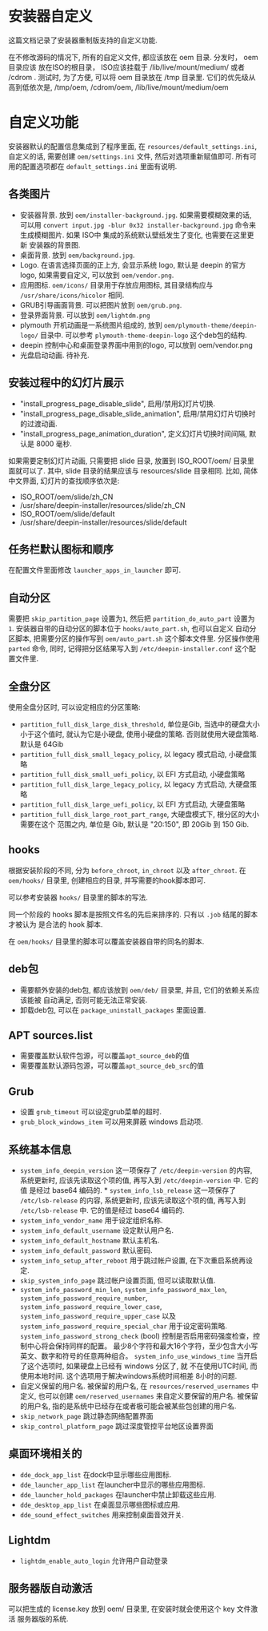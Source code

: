 # 安装器自定义
这篇文档记录了安装器重制版支持的自定义功能.

在不修改源码的情况下, 所有的自定义文件, 都应该放在 oem 目录. 分发时， oem 目录应该
放在ISO的根目录， ISO应该挂载于 /lib/live/mount/medium/ 或者 /cdrom . 测试时,
为了方便, 可以将 oem 目录放在 /tmp 目录里. 它们的优先级从高到低依次是, /tmp/oem,
/cdrom/oem, /lib/live/mount/medium/oem

# 自定义功能
安装器默认的配置信息集成到了程序里面, 在 `resources/default_settings.ini`,
自定义的话, 需要创建 `oem/settings.ini` 文件, 然后对选项重新赋值即可.
所有可用的配置选项都在 `default_settings.ini` 里面有说明.

## 各类图片
* 安装器背景. 放到 `oem/installer-background.jpg`. 如果需要模糊效果的话,
 可以用 `convert input.jpg -blur 0x32 installer-background.jpg`
 命令来生成模糊图片. 如果 ISO中 集成的系统默认壁纸发生了变化, 也需要在这里更新
 安装器的背景图.
* 桌面背景. 放到 `oem/background.jpg`.
* Logo. 在语言选择页面的正上方, 会显示系统 logo, 默认是 deepin 的官方logo,
 如果需要自定义, 可以放到 `oem/vendor.png`.
* 应用图标. `oem/icons/` 目录用于存放应用图标, 其目录结构应与
 `/usr/share/icons/hicolor` 相同.
* GRUB引导画面背景. 可以把图片放到 `oem/grub.png`.
* 登录界面背景. 可以放到 `oem/lightdm.png`
* plymouth 开机动画是一系统图片组成的, 放到 `oem/plymouth-theme/deepin-logo/`
 目录中. 可以参考 `plymouth-theme-deepin-logo` 这个deb包的结构.
* deepin 控制中心和桌面登录界面中用到的logo, 可以放到 oem/vendor.png
* 光盘启动动画. 待补充.

## 安装过程中的幻灯片展示
* "install_progress_page_disable_slide", 启用/禁用幻灯片切换.
* "install_progress_page_disable_slide_animation", 启用/禁用幻灯片切换时的过渡动画.
* "install_progress_page_animation_duration", 定义幻灯片切换时间间隔, 默认是 8000 毫秒.

如果需要定制幻灯片动画, 只需要把 slide 目录, 放置到 ISO_ROOT/oem/ 目录里面就可以了. 其中,
slide 目录的结果应该与 resources/slide 目录相同.
比如, 简体中文界面, 幻灯片的查找顺序依次是:
* ISO_ROOT/oem/slide/zh_CN
* /usr/share/deepin-installer/resources/slide/zh_CN
* ISO_ROOT/oem/slide/default
* /usr/share/deepin-installer/resources/slide/default

## 任务栏默认图标和顺序
在配置文件里面修改 `launcher_apps_in_launcher` 即可.

## 自动分区
需要把 `skip_partition_page` 设置为`1`, 然后把 `partition_do_auto_part`
设置为 `1`. 安装器自带的自动分区的脚本位于 `hooks/auto_part.sh`, 也可以自定义
自动分区脚本, 把需要分区的操作写到 `oem/auto_part.sh` 这个脚本文件里.
分区操作使用 `parted` 命令, 同时, 记得把分区结果写入到 `/etc/deepin-installer.conf`
这个配置文件里.

## 全盘分区
使用全盘分区时, 可以设定相应的分区策略:
* `partition_full_disk_large_disk_threshold`, 单位是Gib, 当选中的硬盘大小小于这个值时,
就认为它是小硬盘, 使用小硬盘的策略. 否则就使用大硬盘策略. 默认是 64Gib
* `partition_full_disk_small_legacy_policy`, 以 legacy 模式启动, 小硬盘策略
* `partition_full_disk_small_uefi_policy`, 以 EFI 方式启动, 小硬盘策略
* `partition_full_disk_large_legacy_policy`, 以 legacy 方式启动, 大硬盘策略
* `partition_full_disk_large_uefi_policy`, 以 EFI 方式启动, 大硬盘策略
* `partition_full_disk_large_root_part_range`, 大硬盘模式下, 根分区的大小需要在这个
范围之内, 单位是 Gib, 默认是 "20:150", 即 20Gib 到 150 Gib.

## hooks
根据安装阶段的不同, 分为 `before_chroot`, `in_chroot` 以及 `after_chroot`.
在 `oem/hooks/` 目录里, 创建相应的目录, 并写需要的hook脚本即可.

可以参考安装器 `hooks/` 目录里的脚本的写法.

同一个阶段的 hooks 脚本是按照文件名的先后来排序的. 只有以 `.job` 结尾的脚本才被认为
是合法的 hook 脚本.

在 `oem/hooks/` 目录里的脚本可以覆盖安装器自带的同名的脚本.

## deb包
* 需要额外安装的deb包, 都应该放到 `oem/deb/` 目录里, 并且, 它们的依赖关系应该能被
 自动满足, 否则可能无法正常安装.
* 卸载deb包, 可以在 `package_uninstall_packages` 里面设置.

## APT sources.list
* 需要覆盖默认软件包源，可以覆盖`apt_source_deb`的值
* 需要覆盖默认源码包源，可以覆盖`apt_source_deb_src`的值

## Grub
* 设置 `grub_timeout` 可以设定grub菜单的超时.
* `grub_block_windows_item` 可以用来屏蔽 windows 启动项.


## 系统基本信息
* `system_info_deepin_version` 这一项保存了 `/etc/deepin-version` 的内容,
 系统更新时, 应该先读取这个项的值, 再写入到 `/etc/deepin-version` 中. 它的值
 是经过 base64 编码的. * `system_info_lsb_release` 这一项保存了
 `/etc/lsb-release` 的内容, 系统更新时, 应该先读取这个项的值,
 再写入到 `/etc/lsb-release` 中. 它的值是经过 base64 编码的.
* `system_info_vendor_name` 用于设定组织名称.
* `system_info_default_username` 设定默认用户名.
* `system_info_default_hostname` 默认主机名.
* `system_info_default_password` 默认密码.
* `system_info_setup_after_reboot` 用于跳过帐户设置, 在下次重启系统再设定.
* `skip_system_info_page` 跳过帐户设置页面, 但可以读取默认值.
* `system_info_password_min_len`, `system_info_password_max_len`,
 `system_info_password_require_number`,
 `system_info_password_require_lower_case`,
 `system_info_password_require_upper_case` 以及
 `system_info_password_require_special_char` 用于设定密码策略.
 `system_info_password_strong_check` (bool) 控制是否启用密码强度检查，控制中心将会保持同样的配置。
 最少8个字符和最大16个字符，至少包含大小写英文、数字和符号的任意两种组合。
 `system_info_use_windows_time` 当开启了这个选项时, 如果硬盘上已经有 windows
 分区了, 就 不在使用UTC时间, 而使用本地时间. 这个选项用于解决windows系统时间相差
 8小时的问题.
* 自定义保留的用户名. 被保留的用户名, 在 `resources/reserved_usernames` 中定义,
 也可以创建 `oem/reserved_usernames` 来自定义要保留的用户名. 被保留的用户名,
 指的是系统中已经存在或者极可能会被某些包创建的用户名.
* `skip_network_page` 跳过静态网络配置界面
* `skip_control_platform_page` 跳过深度管控平台地区设置界面

## 桌面环境相关的
* `dde_dock_app_list` 在dock中显示哪些应用图标.
* `dde_launcher_app_list` 在launcher中显示的哪些应用图标.
* `dde_launcher_hold_packages` 在launcher中禁止卸载这些应用.
* `dde_desktop_app_list` 在桌面显示哪些图标或应用.
* `dde_sound_effect_switches` 用来控制桌面音效开关.

## Lightdm
* `lightdm_enable_auto_login` 允许用户自动登录

## 服务器版自动激活
可以把生成的 license.key 放到 oem/ 目录里, 在安装时就会使用这个 key 文件激活
服务器版的系统.
